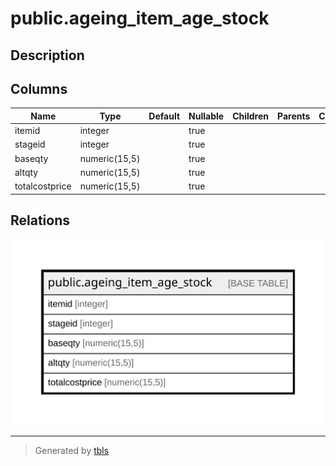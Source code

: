 # public.ageing_item_age_stock

## Description

## Columns

| Name | Type | Default | Nullable | Children | Parents | Comment |
| ---- | ---- | ------- | -------- | -------- | ------- | ------- |
| itemid | integer |  | true |  |  |  |
| stageid | integer |  | true |  |  |  |
| baseqty | numeric(15,5) |  | true |  |  |  |
| altqty | numeric(15,5) |  | true |  |  |  |
| totalcostprice | numeric(15,5) |  | true |  |  |  |

## Relations

![er](public.ageing_item_age_stock.svg)

---

> Generated by [tbls](https://github.com/k1LoW/tbls)
